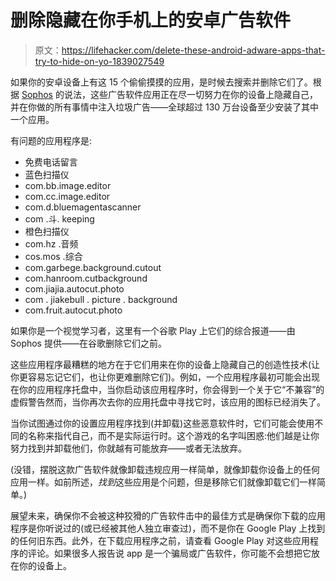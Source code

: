 # 删除隐藏在你手机上的安卓广告软件

> 原文：<https://lifehacker.com/delete-these-android-adware-apps-that-try-to-hide-on-yo-1839027549>

如果你的安卓设备上有这 15 个偷偷摸摸的应用，是时候去搜索并删除它们了。根据 [Sophos](https://news.sophos.com/en-us/2019/10/08/icon-hiding-android-adware-returns-to-the-play-market/) 的说法，这些广告软件应用正在尽一切努力在你的设备上隐藏自己，并在你做的所有事情中注入垃圾广告——全球超过 130 万台设备至少安装了其中一个应用。



有问题的应用程序是:

*   免费电话留言
*   蓝色扫描仪
*   com.bb.image.editor
*   com.cc.image.editor
*   com.d.bluemagentascanner
*   com .斗. keeping
*   橙色扫描仪
*   com.hz .音频
*   cos.mos .综合
*   com.garbege.background.cutout
*   com.hanroom.cutbackground
*   com.jiajia.autocut.photo
*   com . jiakebull . picture . background
*   com.fruit.autocut.photo

如果你是一个视觉学习者，这里有一个谷歌 Play 上它们的综合报道——由 Sophos 提供——在谷歌删除它们之前。

这些应用程序最糟糕的地方在于它们用来在你的设备上隐藏自己的创造性技术(让你更容易忘记它们，也让你更难删除它们)。例如，一个应用程序最初可能会出现在你的应用程序托盘中，当你启动该应用程序时，你会得到一个关于它“不兼容”的虚假警告然而，当你再次去你的应用托盘中寻找它时，该应用的图标已经消失了。

当你试图通过你的设置应用程序找到(并卸载)这些恶意软件时，它们可能会使用不同的名称来指代自己，而不是实际运行时。这个游戏的名字叫困惑:他们越是让你努力找到并卸载他们，你就越有可能放弃——或者无法放弃。

(没错，摆脱这款广告软件就像卸载违规应用一样简单，就像卸载你设备上的任何应用一样。如前所述，*找到*这些应用是个问题，但是移除它们就像卸载它们一样简单。)

展望未来，确保你不会被这种狡猾的广告软件击中的最佳方式是确保你下载的应用程序是你听说过的(或已经被其他人独立审查过)，而不是你在 Google Play 上找到的任何旧东西。此外，在下载应用程序之前，请查看 Google Play 对这些应用程序的评论。如果很多人报告说 app 是一个骗局或广告软件，你可能不会想把它放在你的设备上。